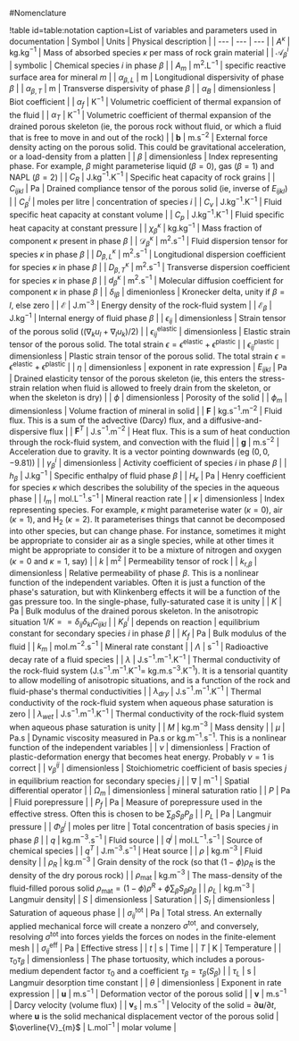 #Nomenclature

!table id=table:notation caption=List of variables and parameters used in documentation
| Symbol | Units | Physical description |
| --- | --- | --- |
| $A^{\kappa}$ | kg.kg$^{-1}$ | Mass of absorbed species $\kappa$ per mass of rock grain material |
| $\mathcal{A}^{i}_{\beta}$ | symbolic | Chemical species $i$ in phase $\beta$ |
| $A_{m}$ | m$^{2}$.L$^{-1}$ | specific reactive surface area for mineral $m$ |
| $\alpha_{\beta,L}$ | m | Longitudional dispersivity of phase $\beta$ |
| $\alpha_{\beta,T}$ | m | Transverse dispersivity of phase $\beta$ |
| $\alpha_{B}$ | dimensionless | Biot coefficient |
| $\alpha_{f}$ | K$^{-1}$ | Volumetric coefficient of thermal expansion of the fluid  |
| $\alpha_{T}$ | K$^{-1}$ | Volumetric coefficient of thermal expansion of the drained porous skeleton (ie, the porous rock without fluid, or which a fluid that is free to move in and out of the rock) |
| ${\mathbf b}$ | m.s$^{-2}$ | External force density acting on the porous solid.  This could be gravitational acceleration, or a load-density from a platten |
| $\beta$ | dimensionless | Index representing phase.  For example, $\beta$ might parameterise liquid ($\beta=0$), gas ($\beta=1$) and NAPL ($\beta=2$) |
| $C_{R}$ | J.kg$^{-1}$.K$^{-1}$ | Specific heat capacity of rock grains |
| $C_{ijkl}$ | Pa | Drained compliance tensor of the porous solid (ie, inverse of $E_{ijkl}$) |
| $C_{\beta}^{i}$ | moles per litre | concentration of species $i$ |
| $C_{v}$ | J.kg$^{-1}$.K$^{-1}$ | Fluid specific heat capacity at constant volume |
| $C_{p}$ | J.kg$^{-1}$.K$^{-1}$ | Fluid specific heat capacity at constant pressure |
| $\chi_{\beta}^{\kappa}$ | kg.kg$^{-1}$ | Mass fraction of component $\kappa$ present in phase $\beta$ |
| ${\mathcal{D}}_{\beta}^{\kappa}$ | m$^{2}$.s$^{-1}$ | Fluid dispersion tensor for species $\kappa$ in phase $\beta$ |
| $D_{\beta,L}^{\kappa}$ | m$^{2}$.s$^{-1}$ | Longitudional dispersion coefficient for species $\kappa$ in phase $\beta$ |
| $D_{\beta,T}^{\kappa}$ | m$^{2}$.s$^{-1}$ | Transverse dispersion coefficient for species $\kappa$ in phase $\beta$ |
| $d_{\beta}^{\kappa}$ | m$^{2}$.s$^{-1}$ | Molecular diffusion coefficient for component $\kappa$ in phase $\beta$ |
| $\delta_{l \beta}$ | dimenionless | Kronecker delta, unity if $\beta=l$, else zero |
| $\mathcal{E}$ | J.m$^{-3}$ | Energy density of the rock-fluid system |
| $\mathcal{E}_{\beta}$ | J.kg$^{-1}$ | Internal energy of fluid phase $\beta$ |
| $\epsilon_{ij}$ | dimensionless | Strain tensor of the porous solid ($(\nabla_{k}u_{l} + \nabla_{l}u_{k})/2$) |
| $\epsilon^{\mathrm{elastic}}_{ij}$ | dimensionless | Elastic strain tensor of the porous solid.  The total strain $\epsilon = \epsilon^{\mathrm{elastic}} + \epsilon^{\mathrm{plastic}}$ |
| $\epsilon^{\mathrm{plastic}}_{ij}$ | dimensionless | Plastic strain tensor of the porous solid.  The total strain $\epsilon = \epsilon^{\mathrm{elastic}} + \epsilon^{\mathrm{plastic}}$ |
| $\eta$ | dimensionless | exponent in rate expression | $E_{ijkl}$ | Pa | Drained elasticity tensor of the porous skeleton (ie, this enters the stress-strain relation when fluid is allowed to freely drain from the skeleton, or when the skeleton is dry) |
| $\phi$ | dimensionless | Porosity of the solid |
| $\phi_{m}$ | dimensionless | Volume fraction of mineral in solid |
| $\mathbf{F}$ | kg.s$^{-1}$.m$^{-2}$ | Fluid flux.  This is a sum of the advective (Darcy) flux, and a diffusive-and-dispersive flux |
| $\mathbf{F}^{T}$ | J.s$^{-1}$.m$^{-2}$ | Heat flux.  This is a sum of heat conduction through the rock-fluid system, and convection with the fluid |
| ${\mathbf g}$ | m.s$^{-2}$ | Acceleration due to gravity.  It is a vector pointing downwards (eg $(0, 0, -9.81)$) |
| $\gamma_{\beta}^{i}$ | dimensionless | Activity coefficient of species $i$ in phase $\beta$ |
| $h_{\beta}$ | J.kg$^{-1}$ | Specific enthalpy of fluid phase $\beta$ |
| $H_{\kappa}$ | Pa | Henry coefficient for species $\kappa$ which describes the solubility of the species in the aqueous phase |
| $I_{m}$ | mol.L$^{-1}$.s$^{-1}$ | Mineral reaction rate |
| $\kappa$ | dimensionless | Index representing species.  For example, $\kappa$ might parameterise water ($\kappa=0$), air ($\kappa=1$), and H$_{2}$ ($\kappa=2$).  It parameterises things that cannot be decomposed into other species, but can change phase.  For instance, sometimes it might be appropriate to consider air as a single species, while at other times it might be appropriate to consider it to be a mixture of nitrogen and oxygen ($\kappa=0$ and $\kappa=1$, say) |
| $k$ | m$^{2}$ | Permeability tensor of rock |
| $k_{\mathrm{r,}\beta}$ | dimensionless | Relative permeability of phase $\beta$. This is a nonlinear function of the independent variables.  Often it is just a function of the phase's saturation, but with Klinkenberg effects it will be a function of the gas pressure too.  In the single-phase, fully-saturated case it is unity  |
| $K$ | Pa | Bulk modulus of the drained porous skeleton.  In the anisotropic situation $1/K = = \delta_{ij}\delta_{kl}C_{ijkl}$ |
| $K_{\beta}^{i}$ | depends on reaction | equilibrium constant for secondary species $i$ in phase $\beta$ |
| $K_{f}$ | Pa | Bulk modulus of the fluid  |
| $k_{m}$ | mol.m$^{-2}$.s$^{-1}$ | Mineral rate constant |
| $\Lambda$ | s$^{-1}$ | Radioactive decay rate of a fluid species |
| $\lambda$ | J.s$^{-1}$.m$^{-1}$.K$^{-1}$ | Thermal conductivity of the rock-fluid system (J.s$^{-1}$.m$^{-1}$.K$^{-1} =$ kg.m.s$^{-3}$.K$^{-1}$).  It is a tensorial quantity to allow modelling of anisotropic situations, and is a function of the rock and fluid-phase's thermal conductivities |
| $\lambda_{dry}$ | J.s$^{-1}$.m$^{-1}$.K$^{-1}$ | Thermal conductivity of the rock-fluid system when aqueous phase saturation is zero |
| $\lambda_{wet}$ | J.s$^{-1}$.m$^{-1}$.K$^{-1}$ | Thermal conductivity of the rock-fluid system when aqueous phase saturation is unity |
| $M$ | kg.m$^{-3}$ | Mass density |
| $\mu$ | Pa.s | Dynamic viscosity measured in Pa.s or kg.m$^{-1}$.s$^{-1}$.  This is a nonlinear function of the independent variables |
| $\nu$ | dimensionless | Fraction of plastic-deformation energy that becomes heat energy.  Probably $\nu=1$ is correct |
| $\nu^{ij}_{\beta}$ | dimensionless | Stoichiometric coefficient of basis species $j$ in equilibrium reaction for secondary species $j$ |
| $\nabla$ | m$^{-1}$ | Spatial differential operator |
| $\Omega_{m}$ | dimensionless | mineral saturation ratio |
| $P$ | Pa | Fluid porepressure |
| $P_{f}$ | Pa | Measure of porepressure used in the effective stress. Often this is chosen to be $\sum_{\beta}S_{\beta}P_{\beta}$ |
| $P_{L}$ | Pa | Langmuir pressure |
| $\Phi_{\beta}^{j}$ | moles per litre | Total concentration of basis species $j$ in phase $\beta$ |
| $q$ | kg.m$^{-3}$.s$^{-1}$ | Fluid source |
| $q^{j}$ | mol.L$^{-1}$.s$^{-1}$ | Source of chemical species |
| $q^{T}$ | J.m$^{-3}$.s$^{-1}$ | Heat source |
| $\rho$ | kg.m$^{-3}$ | Fluid density |
| $\rho_{R}$ | kg.m$^{-3}$ | Grain density of the rock (so that $(1-\phi)\rho_{R}$ is the density of the dry porous rock) |
| $\rho_{\mathrm{mat}}$ | kg.m$^{-3}$ | The mass-density of the fluid-filled porous solid $\rho_{\mathrm{mat}} = (1 - \phi)\rho^{R} + \phi\sum_{\beta}S_{\beta}\rho_{\beta}$ |
| $\rho_{L}$ | kg.m$^{-3}$ | Langmuir density|
| $S$ | dimensionless | Saturation |
| $S_{l}$ | dimensionless | Saturation of aqueous phase |
| $\sigma^{\mathrm{tot}}_{ij}$ | Pa | Total stress.  An externally applied mechanical force will create a nonzero $\sigma^{\mathrm{tot}}$, and conversely, resolving $\sigma^{\mathrm{tot}}$ into forces yields the forces on nodes in the finite-element mesh |
| $\sigma^{\mathrm{eff}}_{ij}$ | Pa | Effective stress |
| $t$ | s | Time |
| $T$ | K | Temperature |
| $\tau_{0}\tau_{\beta}$ | dimensionless | The phase tortuosity, which includes a porous-medium dependent factor $\tau_{0}$ and a coefficient $\tau_{\beta}=\tau_{\beta}(S_{\beta})$ |
| $\tau_{L}$ | s | Langmuir desorption time constant |
| $\theta$ | dimensionless | Exponent in rate expression |
| ${\mathbf{u}}$ | m.s$^{-1}$ | Deformation vector of the porous solid |
| $\mathbf{v}$ | m.s$^{-1}$ | Darcy velocity (volume flux) |
| $\mathbf{v}_{s}$ | m.s$^{-1}$ | Velocity of the solid = $\partial \mathbf{u}/\partial t$, where $\mathbf{u}$ is the solid mechanical displacement vector of the porous solid
| $\overline{V}_{m}$ | L.mol$^{-1}$ | molar volume |
